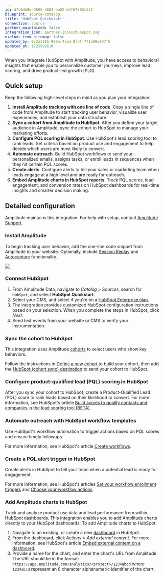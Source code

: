 ```yaml
---
id: d7b0db9e-9508-4804-aa22-b4f67692c322
blueprint: source-catalog
title: 'HubSpot Quickstart'
connection: source
partner_maintained: false
integration_icon: partner-icons/hubspot.svg
exclude_from_sitemap: false
updated_by: 0c3a318b-936a-4cbd-8fdf-771a90c297f0
updated_at: 1725902610
---
```

When you integrate HubSpot with Amplitude, you have access to behavioral insights that enable you to personalize customer journeys, improve lead scoring, and drive product-led growth (PLG). 

## Quick setup

Keep the following high-level steps in mind as you plan your integration:

1. **Install Amplitude tracking with one line of code**. Copy a single line of code from Amplitude to start tracking user behavior, visualize user experiences, and establish your data structure.
2. **Sync a cohort from Amplitude to HubSpot**. After you define your target audience in Amplitude, sync the cohort to HubSpot to manage your marketing efforts.
3. **Configure PQL scoring in HubSpot**. Use HubSpot's lead scoring tool to rank leads. Set criteria based on product use and engagement to help decide which users are most likely to convert.
4. **Automate outreach**. Build HubSpot workflows to send your personalized emails, assigns tasks, or enroll leads in sequences when they hit certain PQL scores.
5. **Create alerts**. Configure alerts to tell your sales or marketing team when leads engage at a high level and are ready for outreach.
6. **Embed Amplitude charts in HubSpot reports**. Track PQL scores, lead engagement, and conversion rates on HubSpot dashboards for real-time insights and smarter decision making.

## Detailed configuration

Amplitude maintains this integration. For help with setup, contact [Amplitude Support](https://amplitude.zendesk.com/hc/en-us/requests/new).

### Install Amplitude

To begin tracking user behavior, add the one-line code snippet from Amplitude to your website. Optionally, include [Session Replay](/docs/session-replay) and [Autocapture](/docs/get-started/autocapture) functionality.

![](statamic://asset::help_center_conversions::sources/amp-snippet.png)

### Connect HubSpot

1. From Amplitude Data, navigate to *Catalog > Sources*, search for `HubSpot`, and select **HubSpot Quickstart**.
2. Select your CMS, and select if you're on a [HubSpot Enterprise plan](https://knowledge.hubspot.com/account/manage-your-hubspot-subscription).
3. The integration provides customized HubSpot configuration instructions based on your selection. When you complete the steps in HubSpot, click *Next*.
4. Send test events from your website or CMS to verify your instrumentation.

### Sync the cohort to HubSpot

This integration uses Amplitude [cohorts](/docs/analytics/behavioral-cohorts) to select users who show key behaviors. 

Follow the instructions in [Define a new cohort](/docs/analytics/define-cohort) to build your cohort, then add the [HubSpot (cohort sync) destination](/docs/data/destination-catalog/hubspot-cohort-sync) to send your cohort to HubSpot.

### Configure product-qualified lead (PQL) scoring in HubSpot

After you sync your cohort to HubSpot, create a Product-Qualified Lead (PQL) score to rank leads based on their likelihood to convert. For more information, see HubSpot's article [Build scores to qualify contacts and companies in the lead scoring tool (BETA)](https://knowledge.hubspot.com/properties/build-lead-scores).

### Automate outreach with HubSpot workflow templates

Use HubSpot's workflow automation to trigger actions based on PQL scores and ensure timely followups.

For more information, see HubSpot's article [Create workflows](https://knowledge.hubspot.com/workflows/create-workflows).

### Create a PQL alert trigger in HubSpot

Create alerts in HubSpot to tell your team when a potential lead is ready for engagement.

For more information, see HubSpot's articles [Set your workflow enrollment triggers](https://knowledge.hubspot.com/workflows/set-your-workflow-enrollment-triggers) and [Choose your workflow actions](https://knowledge.hubspot.com/workflows/choose-your-workflow-actions).

### Add Amplitude charts to HubSpot

Track and analyze product use data and lead performance from within HubSpot dashboards. This integration enables you to add Amplitude charts directly to your HubSpot dashboards. To add Amplitude charts to HubSpot:

1. Navigate to an existing, or create a new [dashboard](https://knowledge.hubspot.com/dashboards/customize-your-dashboards) in HubSpot.
2. From the dashboard, click *Actions > Add external content*. For more information, see HubSpot's article [Embed external content on a dashboard](https://knowledge.hubspot.com/dashboards/embed-external-content-on-a-dashboard).
3. Provide a name for the chart, and enter the chart's URL from Amplitude. The URL should be in the format: `https://app.amplitude.com/analytics/<project>/1234abcd` where `1234abcd` represent an 8 character alphanumeric identifier of the chart.